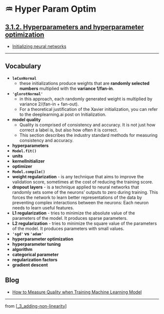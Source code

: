 # ♒️ Hyper Param Optim

## [**3.1.2.** Hyperparameters and hyperparameter optimization](https://livebook.manning.com/book/deep-learning-with-javascript/chapter-3/67)

- [Initializing neural networks](https://www.deeplearning.ai/ai-notes/initialization/)

---

## **Vocabulary**

- **`leCunNormal`**
  - these initializations produce weights that are **randomly selected numbers** multiplied with the **variance 1/fan-in**.
- **`'glorotNormal'`**
  - in this approach, each randomly generated weight is multiplied by variance 2/(fan-in + fan-out).
  - For a theoretical justification of the Xavier initialization, you can refer to the deeplearning.ai post on Initialization.
- **model quality**
  - Quality is comprised of consistency and accuracy. It is not just how correct a label is, but also how often it is correct.
  - This section describes the industry standard methods for measuring consistency and accuracy.
- **hyperparameters**
- **`Model.fit()`**
- **units**
- **kernelInitializer**
- **optimizer**
- **`Model.compile()`**
- **weight regularization** - is any technique that aims to improve the validation score, sometimes at the cost of reducing the training score.
- **dropout layers** - is a technique applied to neural networks that randomly sets some of the neurons’ outputs to zero during training. This forces the network to learn better representations of the data by preventing complex interactions between the neurons: Each neuron needs to learn useful features.
- **L1 regularization** - tries to minimize the absolute value of the parameters of the model. It produces sparse parameters.
- **L2 regularization** - tries to minimize the square value of the parameters of the model. It produces parameters with small values.
- **`'sgd'` vs `'adam'`**
- **hyperparameter optimization**
- **hyperparameter tuning**
- **algorithm**
- **categorical parameter**
- **regularization factors**
- **gradient descent**

## **Blog**

- [How to Measure Quality when Training Machine Learning Model](https://hackernoon.com/how-to-measure-quality-when-training-machine-learning-models-cc9196dd377a)

---

from [[_3_adding-non-linearity]]

[//begin]: # "Autogenerated link references for markdown compatibility"
[_3_adding-non-linearity]: ../_3_adding-non-linearity.md "♒️ NON-LINEARITY"
[//end]: # "Autogenerated link references"
